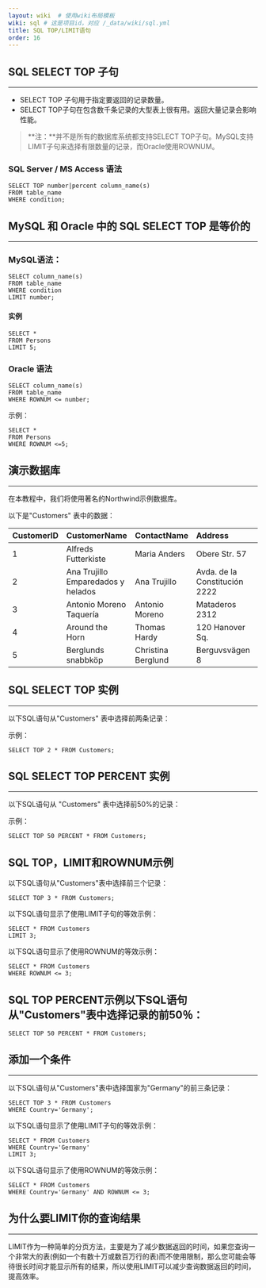 ```yaml
---
layout: wiki  # 使用wiki布局模板
wiki: sql # 这是项目id，对应 /_data/wiki/sql.yml
title: SQL TOP/LIMIT语句
order: 16
---
```


## SQL SELECT TOP 子句

------

- SELECT TOP 子句用于指定要返回的记录数量。
- SELECT TOP子句在包含数千条记录的大型表上很有用。返回大量记录会影响性能。

> **注：**并不是所有的数据库系统都支持SELECT TOP子句。MySQL支持LIMIT子句来选择有限数量的记录，而Oracle使用ROWNUM。

### SQL Server / MS Access 语法

```
SELECT TOP number|percent column_name(s)
FROM table_name
WHERE condition;
```

## MySQL 和 Oracle 中的 SQL SELECT TOP 是等价的

------

### **MySQL语法：**

```
SELECT column_name(s)
FROM table_name
WHERE condition
LIMIT number;
```

#### 实例

```
SELECT *
FROM Persons
LIMIT 5;
```

### Oracle 语法

```
SELECT column_name(s)
FROM table_name
WHERE ROWNUM <= number;
```

示例：

```
SELECT *
FROM Persons
WHERE ROWNUM <=5;
```

## 演示数据库

------

在本教程中，我们将使用著名的Northwind示例数据库。

以下是"Customers" 表中的数据：

| CustomerID | CustomerName                       | ContactName        | Address                       | City        | PostalCode | Country |
| :--------- | :--------------------------------- | :----------------- | :---------------------------- | :---------- | :--------- | :------ |
| 1          | Alfreds Futterkiste                | Maria Anders       | Obere Str. 57                 | Berlin      | 12209      | Germany |
| 2          | Ana Trujillo Emparedados y helados | Ana Trujillo       | Avda. de la Constitución 2222 | México D.F. | 05021      | Mexico  |
| 3          | Antonio Moreno Taquería            | Antonio Moreno     | Mataderos 2312                | México D.F. | 05023      | Mexico  |
| 4          | Around the Horn                    | Thomas Hardy       | 120 Hanover Sq.               | London      | WA1 1DP    | UK      |
| 5          | Berglunds snabbköp                 | Christina Berglund | Berguvsvägen 8                | Luleå       | S-958 22   | Sweden  |

## SQL SELECT TOP 实例

------

以下SQL语句从"Customers" 表中选择前两条记录：

示例：

```
SELECT TOP 2 * FROM Customers;
```

## SQL SELECT TOP PERCENT 实例

------

以下SQL语句从 "Customers" 表中选择前50%的记录：

示例：

```
SELECT TOP 50 PERCENT * FROM Customers;
```

## SQL TOP，LIMIT和ROWNUM示例

以下SQL语句从"Customers"表中选择前三个记录：

```
SELECT TOP 3 * FROM Customers;
```

以下SQL语句显示了使用LIMIT子句的等效示例：

```
SELECT * FROM Customers
LIMIT 3;
```

以下SQL语句显示了使用ROWNUM的等效示例：

```
SELECT * FROM Customers
WHERE ROWNUM <= 3;
```

## SQL TOP PERCENT示例以下SQL语句从"Customers"表中选择记录的前50％：

```
SELECT TOP 50 PERCENT * FROM Customers;
```

## 添加一个条件

------

以下SQL语句从"Customers"表中选择国家为"Germany"的前三条记录：

```
SELECT TOP 3 * FROM Customers
WHERE Country='Germany';
```

以下SQL语句显示了使用LIMIT子句的等效示例：

```
SELECT * FROM Customers
WHERE Country='Germany'
LIMIT 3;
```

以下SQL语句显示了使用ROWNUM的等效示例：

```
SELECT * FROM Customers
WHERE Country='Germany' AND ROWNUM <= 3;
```

## 为什么要LIMIT你的查询结果

------

LIMIT作为一种简单的分页方法，主要是为了减少数据返回的时间，如果您查询一个非常大的表(例如一个有数十万或数百万行的表)而不使用限制，那么您可能会等待很长时间才能显示所有的结果，所以使用LIMIT可以减少查询数据返回的时间，提高效率。
